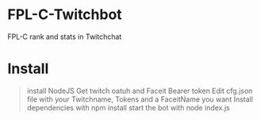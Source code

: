 # FPL-C-Twitchbot

FPL-C rank and stats in Twitchchat


# Install
> install NodeJS
> Get twitch oatuh and Faceit Bearer token
> Edit cfg.json file with your Twitchname, Tokens and a FaceitName you want
> Install dependencies with npm install
> start the bot with node index.js
